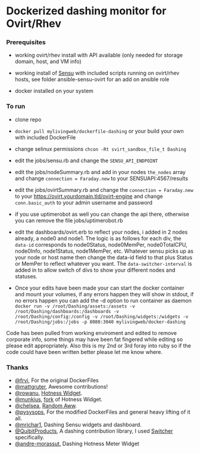 # Dockerized dashing monitor for Ovirt/Rhev

### Prerequisites

* working ovirt/rhev install with API available (only needed for storage domain, host, and VM info)

* working install of [Sensu](https://sensuapp.org/) with included scripts running on ovirt/rhev hosts, see folder ansible-sensu-ovirt for an add on ansible role

* docker installed on your system

### To run

* clone repo

* ``` docker pull mylivingweb/dockerfile-dashing ``` or your build your own with included DockerFile

* change selinux permissions ``` chcon -Rt svirt_sandbox_file_t Dashing ```

* edit the jobs/sensu.rb and change the ``` SENSU_API_ENDPOINT ```

* edit the jobs/nodeSummary.rb and add in your nodes ``` the_nodes ``` array and change ``` connection = Faraday.new ``` to your SENSUAPI:4567/results

* edit the jobs/ovirtSummary.rb and change the ``` connection = Faraday.new ``` to your https://ovirt.yourdomain.tld/ovirt-engine and change ``` conn.basic_auth ``` to your admin username and password

* if you use uptimerobot as well you can change the api there, otherwise you can remove the file jobs/uptimerobot.rb

* edit the dashboards/ovirt.erb to reflect your nodes, i added in 2 nodes already, a node0 and node1. The logic is as follows for each div, the ``` data-id ``` corresponds to node0Status, node0MemPer, node0TotalCPU, node0Info, node1Status, node1MemPer, etc. Whatever sensu picks up as your node or host name then change the data-id field to that plus Status or MemPer to reflect whatever you want. The ``` data-switcher-interval ``` is added in to allow switch of divs to show your different nodes and statuses.

* Once your edits have been made your can start the docker container and mount your volumes, if any errors happen they will show in stdout, if no errors happen you can add the -d option to run container as daemon ``` docker run -v /root/Dashing/assets:/assets -v /root/Dashing/dashboards:/dashboards -v /root/Dashing/config:/config -v /root/Dashing/widgets:/widgets -v /root/Dashing/jobs:/jobs -p 8080:3040 mylivingweb/docker-dashing ```

Code has been pulled from working enviroment and edited to remove corporate info, some things may have been fat fingered while editing so please edit appropriately. Also this is my 2nd or 3rd foray into ruby so if the code could have been written better please let me know where.

### Thanks
- [@frvi](https://github.com/frvi), For the original DockerFiles
- [@mattgruter](https://github.com/mattgruter), Awesome contributions!
- [@rowanu](https://github.com/rowanu), [Hotness Widget](https://gist.github.com/rowanu/6246149).
- [@munkius](https://github.com/munkius), [fork](https://gist.github.com/munkius/9209839) of Hotness Widget.
- [@chelsea](https://github.com/chelsea), [Random Aww](https://gist.github.com/chelsea/5641535).
- [@pysysops](https://github.com/pysysops), For the modified DockerFiles and general heavy lifting of it all.
- [@mrichar1](https://github.com/mrichar1/dashing-sensu), Dashing Sensu widgets and dashboard.
- [@QuibitProducts](https://github.com/QubitProducts/dashing-contrib), A dashing contribution library, I used [Switcher](https://github.com/QubitProducts/dashing-contrib/wiki/Widget:-Switcher) specifically.
- [@andre-morassut](https://gist.github.com/andre-morassut/8670610), Dashing Hotness Meter Widget



